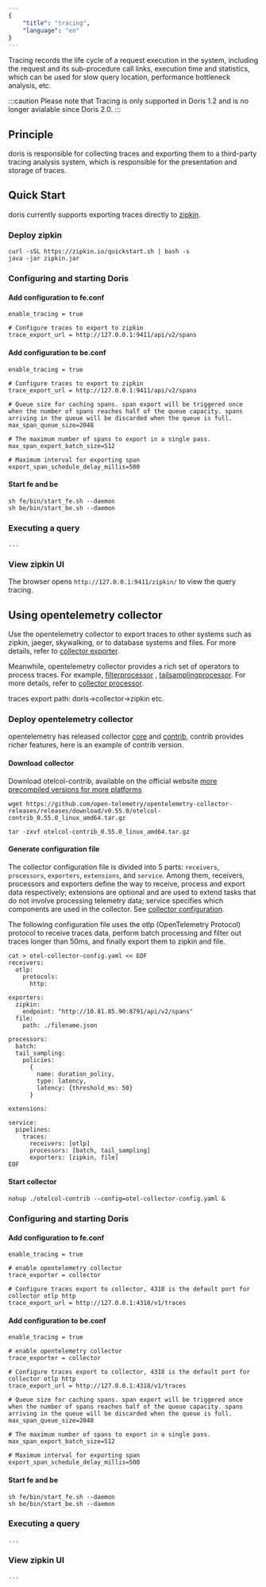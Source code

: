 ```yaml
---
{
    "title": "tracing",
    "language": "en"
}
---
```


Tracing records the life cycle of a request execution in the system, including the request and its sub-procedure call links, execution time and statistics, which can be used for slow query location, performance bottleneck analysis, etc.

:::caution
Please note that Tracing is only supported in Doris 1.2 and is no longer avialable since Doris 2.0.
:::


## Principle

doris is responsible for collecting traces and exporting them to a third-party tracing analysis system, which is responsible for the presentation and storage of traces.

## Quick Start

doris currently supports exporting traces directly to [zipkin](https://zipkin.io/).

### Deploy zipkin

```
curl -sSL https://zipkin.io/quickstart.sh | bash -s
java -jar zipkin.jar
```

### Configuring and starting Doris

#### Add configuration to fe.conf

```
enable_tracing = true

# Configure traces to export to zipkin
trace_export_url = http://127.0.0.1:9411/api/v2/spans
```

#### Add configuration to be.conf
```
enable_tracing = true

# Configure traces to export to zipkin
trace_export_url = http://127.0.0.1:9411/api/v2/spans

# Queue size for caching spans. span export will be triggered once when the number of spans reaches half of the queue capacity. spans arriving in the queue will be discarded when the queue is full.
max_span_queue_size=2048

# The maximum number of spans to export in a single pass.
max_span_export_batch_size=512

# Maximum interval for exporting span
export_span_schedule_delay_millis=500
```

#### Start fe and be
```
sh fe/bin/start_fe.sh --daemon
sh be/bin/start_be.sh --daemon
```

### Executing a query
```
...
```

### View zipkin UI

The browser opens `http://127.0.0.1:9411/zipkin/` to view the query tracing.

## Using opentelemetry collector

Use the opentelemetry collector to export traces to other systems such as zipkin, jaeger, skywalking, or to database systems and files.  For more details, refer to [collector exporter](https://github.com/open-telemetry/opentelemetry-collector-contrib/tree/main/exporter).

Meanwhile, opentelemetry collector provides a rich set of operators to process traces. For example, [filterprocessor](https://github.com/open-telemetry/opentelemetry-collector-contrib/tree/main/processor/filterprocessor) , [tailsamplingprocessor](hhttps://github.com/open-telemetry/opentelemetry-collector-contrib/tree/main/processor/tailsamplingprocessor). For more details, refer to [collector processor](https://github.com/open-telemetry/opentelemetry-collector-contrib/tree/main/processor).

traces export path: doris->collector->zipkin etc.

### Deploy opentelemetry collector

opentelemetry has released collector [core](https://github.com/open-telemetry/opentelemetry-collector) and [contrib](https://github.com/open-telemetry/opentelemetry-collector-contrib), contrib provides richer features, here is an example of contrib version.

#### Download collector

Download otelcol-contrib, available on the official website [more precompiled versions for more platforms](https://github.com/open-telemetry/opentelemetry-collector-releases/releases)

```
wget https://github.com/open-telemetry/opentelemetry-collector-releases/releases/download/v0.55.0/otelcol-contrib_0.55.0_linux_amd64.tar.gz

tar -zxvf otelcol-contrib_0.55.0_linux_amd64.tar.gz
```

#### Generate configuration file

The collector configuration file is divided into 5 parts: `receivers`, `processors`, `exporters`, `extensions`, and `service`. Among them, receivers, processors and exporters define the way to receive, process and export data respectively; extensions are optional and are used to extend tasks that do not involve processing telemetry data; service specifies which components are used in the collector. See [collector configuration](https://opentelemetry.io/docs/collector/deployment/).

The following configuration file uses the otlp (OpenTelemetry Protocol) protocol to receive traces data, perform batch processing and filter out traces longer than 50ms, and finally export them to zipkin and file.

```
cat > otel-collector-config.yaml << EOF
receivers:
  otlp:
    protocols:
      http:

exporters:
  zipkin:
    endpoint: "http://10.81.85.90:8791/api/v2/spans"
  file:
    path: ./filename.json

processors:
  batch:
  tail_sampling:
    policies:
      {
        name: duration_policy,
        type: latency,
        latency: {threshold_ms: 50}
      }

extensions:

service:
  pipelines:
    traces:
      receivers: [otlp]
      processors: [batch, tail_sampling]
      exporters: [zipkin, file]
EOF
```

#### Start collector

```
nohup ./otelcol-contrib --config=otel-collector-config.yaml &
```

### Configuring and starting Doris

#### Add configuration to fe.conf

```
enable_tracing = true

# enable opentelemetry collector
trace_exporter = collector

# Configure traces export to collector, 4318 is the default port for collector otlp http
trace_export_url = http://127.0.0.1:4318/v1/traces
```

#### Add configuration to be.conf
```
enable_tracing = true

# enable opentelemetry collector
trace_exporter = collector

# Configure traces export to collector, 4318 is the default port for collector otlp http
trace_export_url = http://127.0.0.1:4318/v1/traces

# Queue size for caching spans. span export will be triggered once when the number of spans reaches half of the queue capacity. spans arriving in the queue will be discarded when the queue is full.
max_span_queue_size=2048

# The maximum number of spans to export in a single pass.
max_span_export_batch_size=512

# Maximum interval for exporting span
export_span_schedule_delay_millis=500
```

#### Start fe and be
```
sh fe/bin/start_fe.sh --daemon
sh be/bin/start_be.sh --daemon
```

### Executing a query
```
...
```

### View zipkin UI
```
...
```